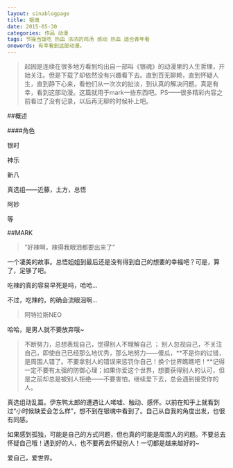 ```yaml
---
layout: sinablogpage
title: 银魂
date: 2015-05-30
categories: 作品 动漫
tags: 节操当饭吃 热血 浓浓的鸡汤 感动 热血 适合青年看
onewords: 有幸看到这部动漫。
---
```

> 起因是连续在很多地方看到均出自一部叫《银魂》的动漫里的人生哲理，开始关注。但是下载了却依然没有兴趣看下去。直到百无聊赖，直到怀疑人生，直到静下心来，看他们从一次次的扯淡，到认真的解决问题。真是有幸，看到这部动漫。这篇就用于mark一些东西吧。PS——很多精彩内容之前看过了没有记录，以后再无聊的时候补上吧。

##概述

####角色
  
银时

神乐

新八

真选组——近藤，土方，总悟

阿妙

等
    

##MARK

> "好辣啊，辣得我眼泪都要出来了"

一个凄美的故事。总悟姐姐到最后还是没有得到自己的想要的幸福吧？可是，算了，足够了吧。

吃辣的真的容易早死是吗，哈哈...

不过，吃辣的，的确会流眼泪啊...

> 阿特拉斯NEO

哈哈，是男人就不要放弃哦~


> 不断努力，总想表现自己，觉得别人不理解自己 ； 别人忽视自己，不关注自己，即使自己已经那么地优秀，那么地努力——傻瓜，**不是你的过错，是周围人错了。不要拿别人的错误来惩罚你自己！换个世界瞧瞧吧！**记得一定不要有太强的防御心理；如果你爱这个世界，想要获得别人的认可，但是之前却总是被别人拒绝——不要害怕，继续爱下去，总会遇到接受你的人。

真选组动乱篇。伊东鸭太郎的遭遇让人唏嘘、触动、感怀。以前在知乎上就看到过“小时候缺爱会怎么样”，想不到在银魂中看到了。自己从自我的角度出发，也很有同感。

如果感到孤独，可能是自己的方式问题，但也真的可能是周围人的问题。不要总去怀疑自己哦！遇到好的人，也不要再去怀疑别人！一切都是越来越好的~

爱自己，爱世界。